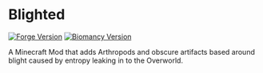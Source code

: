 # Blighted

[![Forge Version](https://img.shields.io/badge/Minecraft%20Forge-1.16.4%20--%2035.1.11-orange)](https://files.minecraftforge.net/maven/net/minecraftforge/forge/index_1.16.4.html)
[![Biomancy Version](https://img.shields.io/badge/Biomancy-0.0.1--alpha.1-red)](https://github.com/Elenterius/Biomancy)

A Minecraft Mod that adds Arthropods and obscure artifacts based around blight caused by entropy leaking in to the Overworld.